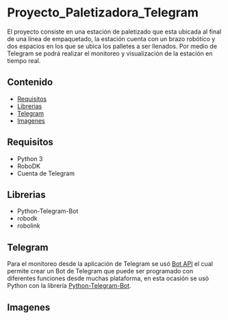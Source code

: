 # Proyecto_Paletizadora_Telegram
El proyecto consiste en una estación de paletizado que esta ubicada al final de una línea de empaquetado, la estación cuenta con un brazo robótico y dos espacios en los que se ubica los palletes a ser llenados. Por medio de Telegram se podrá realizar el monitoreo y visualización de la estación en tiempo real.
## Contenido
- [Requisitos](https://github.com/FajardoD/Proyecto_Paletizadora_Telegram/blob/main/README.md#requisitos)
- [Librerias](https://github.com/FajardoD/Proyecto_Paletizadora_Telegram/blob/main/README.md#librerias)
- [Telegram](https://github.com/FajardoD/Proyecto_Paletizadora_Telegram/blob/main/README.md#telegram)
- [Imagenes](https://github.com/FajardoD/Proyecto_Paletizadora_Telegram/blob/main/README.md#imagenes)
## Requisitos
- Python 3
- RoboDK
- Cuenta de Telegram
## Librerias
- Python-Telegram-Bot
- robodk
- robolink
## Telegram
Para el monitoreo desde la aplicación de Telegram se usó [Bot API](https://core.telegram.org/#bot-api) el cual permite crear un Bot de Telegram que puede ser programado con diferentes funciones desde muchas plataforma, en esta ocasión se usó Python con la librería [Python-Telegram-Bot](https://github.com/python-telegram-bot/python-telegram-bot).
## Imagenes
